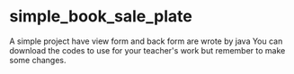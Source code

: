 # simple_book_sale_plate
A simple project have view form and back form are wrote by java
You can download the codes to use for your teacher's work but remember to make some changes. 
